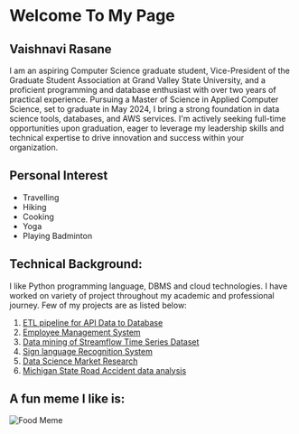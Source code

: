 # Welcome To My Page
## **Vaishnavi Rasane**
I am an aspiring Computer Science graduate student, Vice-President of the Graduate Student Association at Grand Valley State University, and a proficient programming and database enthusiast with over two years of practical experience. Pursuing a Master of Science in Applied Computer Science, set to graduate in May 2024, I bring a strong foundation in data science tools, databases, and AWS services. I'm actively seeking full-time opportunities upon graduation, eager to leverage my leadership skills and technical expertise to drive innovation and success within your organization.
  
## Personal Interest
* Travelling
* Hiking
* Cooking
* Yoga 
* Playing Badminton

## Technical Background: 
I like Python programming language, DBMS and cloud technologies. I have worked on variety of project throughout my academic and professional journey. Few of my projects are as listed below:
   1. [ETL pipeline for API Data to Database](https://github.com/VaishnaviRasane/API-data-to-Database-using-Postgres)
   2. [Employee Management System](https://github.com/thotave/GVSU-CIS641-Vikings/blob/master/README.md)
   3. [Data mining of Streamflow Time Series Dataset](https://github.com/GVSU-CIS635/GVSU-CIS635-Project-Team-Data_Alliance)
   4. [Sign language Recognition System]()
   5. [Data Science Market Research]()
   6. [Michigan State Road Accident data analysis](https://github.com/VaishnaviRasane/Michigan_State_Road_Accident_Data_Analysis_Visualization)

## A fun meme I like is:
![Food Meme](https://i.redd.it/u5ci1lfap6j61.png)
